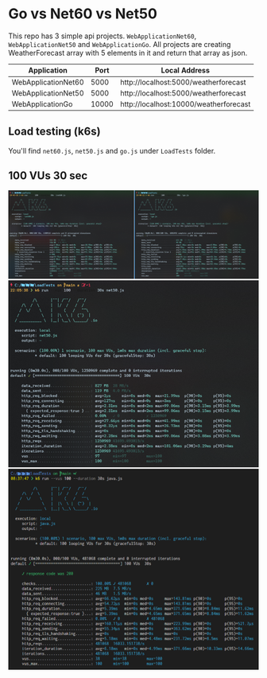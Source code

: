 # Go vs Net60 vs Net50

This repo has 3 simple api projects. `WebApplicationNet60`, `WebApplicationNet50` and `WebApplicationGo`. All projects are creating WeatherForecast array with 5 elements in it and return that array as json.

| Application         |  Port  | Local Address                          |
|---------------------|--------|----------------------------------------|
| WebApplicationNet60 |  5000  | http://localhost:5000/weatherforecast  |
| WebApplicationNet50 |  5000  | http://localhost:5000/weatherforecast  |
| WebApplicationGo    |  10000 | http://localhost:10000/weatherforecast |

## Load testing (k6s)
You'll find `net60.js`, `net50.js` and `go.js` under `LoadTests` folder.

## 100 VUs 30 sec
![GoVsNet60-100VUs-30sec](/LoadTests/GoVsNet60-100VUs-30sec.png)
![Net50-100VUs-30sec](/LoadTests/Net50-100VUs-30sec.png)
![Java-Spring-100VUs-30sec](/LoadTests/java.png)
